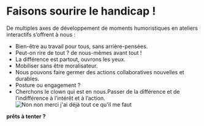 
# Faisons sourire le handicap !

De multiples axes de développement de moments humoristiques en ateliers interactifs s’offrent à nous :

*	Bien-être au travail pour tous, sans arrière-pensées.
*	Peut-on rire de tout ? de nous-mêmes avant tout !
*	La différence est partout, ouvrons les yeux.
*	Mobiliser sans être moralisateur.
*	Nous pouvons faire germer des actions collaboratives nouvelles et durables.
*	Posture ou engagement ?
*	Cherchons le clown qui est en nous.Passer de la différence et de l’indifférence à l’intérêt et à l’action.
![Non non merci j'ai déjà tout ce qu'il me faut](http://i.imgur.com/jW3mjYV.gif)

**prêts à tenter ?**
